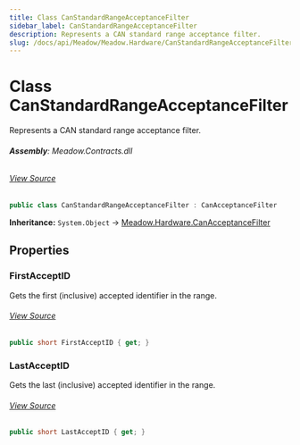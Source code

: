 ```yaml
---
title: Class CanStandardRangeAcceptanceFilter
sidebar_label: CanStandardRangeAcceptanceFilter
description: Represents a CAN standard range acceptance filter.
slug: /docs/api/Meadow/Meadow.Hardware/CanStandardRangeAcceptanceFilter
---
```

# Class CanStandardRangeAcceptanceFilter
Represents a CAN standard range acceptance filter.

###### **Assembly**: Meadow.Contracts.dll
###### [View Source](https://github.com/WildernessLabs/Meadow.Contracts.git/blob/develop/Source/Meadow.Contracts/Hardware/Contracts/PortsAndBuses/CAN/CanStandardRangeAcceptanceFilter.cs#L33)
```csharp title="Declaration"
public class CanStandardRangeAcceptanceFilter : CanAcceptanceFilter
```
**Inheritance:** `System.Object` -> [Meadow.Hardware.CanAcceptanceFilter](../Meadow.Hardware/CanAcceptanceFilter)

## Properties
### FirstAcceptID
Gets the first (inclusive) accepted identifier in the range.
###### [View Source](https://github.com/WildernessLabs/Meadow.Contracts.git/blob/develop/Source/Meadow.Contracts/Hardware/Contracts/PortsAndBuses/CAN/CanStandardRangeAcceptanceFilter.cs#L38)
```csharp title="Declaration"
public short FirstAcceptID { get; }
```
### LastAcceptID
Gets the last (inclusive) accepted identifier in the range.
###### [View Source](https://github.com/WildernessLabs/Meadow.Contracts.git/blob/develop/Source/Meadow.Contracts/Hardware/Contracts/PortsAndBuses/CAN/CanStandardRangeAcceptanceFilter.cs#L43)
```csharp title="Declaration"
public short LastAcceptID { get; }
```
